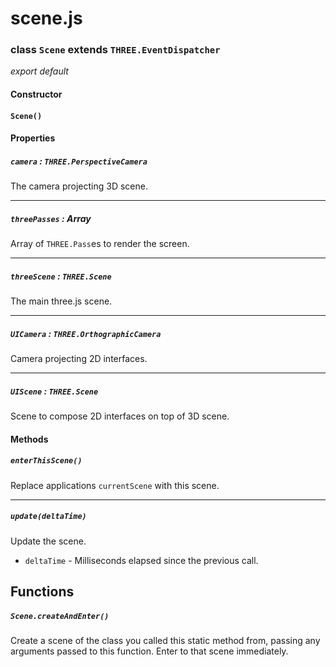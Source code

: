 # scene.js
### class `Scene` extends `THREE.EventDispatcher`
*export default*
#### Constructor
#### `Scene()`
#### Properties
##### `camera` : `THREE.PerspectiveCamera`
The camera projecting 3D scene.

---
##### `threePasses` : Array
Array of `THREE.Pass`es to render the screen.

---
##### `threeScene` : `THREE.Scene`
The main three.js scene.

---
##### `UICamera` : `THREE.OrthographicCamera`
Camera projecting 2D interfaces.

---
##### `UIScene` : `THREE.Scene`
Scene to compose 2D interfaces on top of 3D scene.
#### Methods
##### `enterThisScene()`
Replace applications `currentScene` with this scene.

---
##### `update(deltaTime)`
Update the scene.
- `deltaTime` - Milliseconds elapsed since the previous call.

## Functions
##### `Scene.createAndEnter()`
Create a scene of the class you called this static method from, passing any arguments passed to this function.
Enter to that scene immediately.
